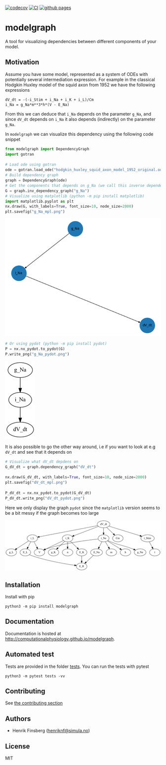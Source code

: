 [![codecov](https://codecov.io/gh/ComputationalPhysiology/modelgraph/branch/main/graph/badge.svg?token=C4YKKMJ4H8)](https://codecov.io/gh/ComputationalPhysiology/modelgraph)
[![CI](https://github.com/ComputationalPhysiology/modelgraph/actions/workflows/main.yml/badge.svg)](https://github.com/ComputationalPhysiology/modelgraph/actions/workflows/main.yml)
[![github pages](https://github.com/ComputationalPhysiology/modelgraph/actions/workflows/github-pages.yml/badge.svg)](https://github.com/ComputationalPhysiology/modelgraph/actions/workflows/github-pages.yml)
# modelgraph

A tool for visualizing dependencies between different components of your model.

## Motivation
Assume you have some model, represented as a system of ODEs with potentially several intermediation expression. For example in the classical Hodgkin Huxley model of the squid axon from 1952 we have the following expressions

```git@github.com:ComputationalPhysiology/modelgraph.git
dV_dt = -(-i_Stim + i_Na + i_K + i_L)/Cm
i_Na = g_Na*m**3*h*(V - E_Na)
```
From this we can deduce that `i_Na` depends on the parameter `g_Na`, and since `dV_dt` depends on `i_Na` it also depends (indirectly) on the parameter `g_Na`.

In `modelgraph` we can visualize this dependency using the following code snippet
```python
from modelgraph import DependencyGraph
import gotran

# Load ode using gotran
ode = gotran.load_ode("hodgkin_huxley_squid_axon_model_1952_original.ode")
# Build dependency graph
graph = DependencyGraph(ode)
# Get the components that depends on g_Na (we call this inverse dependents)
G = graph.inv_dependency_graph("g_Na")
# Visualize using matplotlib (python -m pip install matplotlib)
import matplotlib.pyplot as plt
nx.draw(G, with_labels=True, font_size=10, node_size=2000)
plt.savefig("g_Na_mpl.png")
```
![_](https://github.com/ComputationalPhysiology/modelgraph/blob/main/docs/source/_static/g_Na_mpl.png)


```python
# Or using pydot (python -m pip install pydot)
P = nx.nx_pydot.to_pydot(G)
P.write_png("g_Na_pydot.png")
```

![_](https://github.com/ComputationalPhysiology/modelgraph/blob/main/docs/source/_static/g_Na_pydot.png)

It is also possible to go the other way around, i.e if you want to look at e.g `dV_dt` and see that it depends on

```python
# Visualize what dV_dt depdens on
G_dV_dt = graph.dependency_graph("dV_dt")

nx.draw(G_dV_dt, with_labels=True, font_size=10, node_size=2000)
plt.savefig("dV_dt_mpl.png")

P_dV_dt = nx.nx_pydot.to_pydot(G_dV_dt)
P_dV_dt.write_png("dV_dt_pydot.png")
```

Here we only display the graph `pydot` since the `matplotlib` version seems to be a bit messy if the graph becomes too large

![_](https://github.com/ComputationalPhysiology/modelgraph/blob/main/docs/source/_static/dV_dt_pydot.png)

## Installation
Install with pip
```
python3 -m pip install modelgraph
```


## Documentation

Documentation is hosted at http://computationalphysiology.github.io/modelgraph.

## Automated test

Tests are provided in the folder [tests](https://github.com/ComputationalPhysiology/modelgraph/tree/main/tests). You can run the tests with pytest

```
python3 -m pytest tests -vv
```

## Contributing
See [the contributing section](https://computationalphysiology.github.io/simcardems/CONTRIBUTING.html)



## Authors
- Henrik Finsberg (henriknf@simula.no)

## License
MIT
